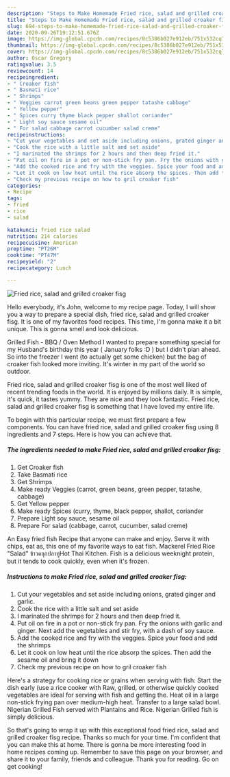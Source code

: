 ```yaml
---
description: "Steps to Make Homemade Fried rice, salad and grilled croaker fisg"
title: "Steps to Make Homemade Fried rice, salad and grilled croaker fisg"
slug: 694-steps-to-make-homemade-fried-rice-salad-and-grilled-croaker-fisg
date: 2020-09-26T19:12:51.676Z
image: https://img-global.cpcdn.com/recipes/8c5386b027e912eb/751x532cq70/fried-rice-salad-and-grilled-croaker-fisg-recipe-main-photo.jpg
thumbnail: https://img-global.cpcdn.com/recipes/8c5386b027e912eb/751x532cq70/fried-rice-salad-and-grilled-croaker-fisg-recipe-main-photo.jpg
cover: https://img-global.cpcdn.com/recipes/8c5386b027e912eb/751x532cq70/fried-rice-salad-and-grilled-croaker-fisg-recipe-main-photo.jpg
author: Oscar Gregory
ratingvalue: 3.5
reviewcount: 14
recipeingredient:
- " Croaker fish"
- " Basmati rice"
- " Shrimps"
- " Veggies carrot green beans green pepper tatashe cabbage"
- " Yellow pepper"
- " Spices curry thyme black pepper shallot coriander"
- " Light soy sauce sesame oil"
- " For salad cabbage carrot cucumber salad creme"
recipeinstructions:
- "Cut your vegetables and set aside including onions, grated ginger and garlic."
- "Cook the rice with a little salt and set aside"
- "I marinated the shrimps for 2 hours and then deep fried it."
- "Put oil on fire in a pot or non-stick fry pan. Fry the onions with garlic and ginger. Next add the vegetables and stir fry, with a dash of soy sauce."
- "Add the cooked rice and fry with the veggies. Spice your food and add the shrimps"
- "Let it cook on low heat until the rice absorp the spices. Then add the sesame oil and bring it down"
- "Check my previous recipe on how to gril croaker fish"
categories:
- Recipe
tags:
- fried
- rice
- salad

katakunci: fried rice salad 
nutrition: 214 calories
recipecuisine: American
preptime: "PT26M"
cooktime: "PT47M"
recipeyield: "2"
recipecategory: Lunch

---
```



![Fried rice, salad and grilled croaker fisg](https://img-global.cpcdn.com/recipes/8c5386b027e912eb/751x532cq70/fried-rice-salad-and-grilled-croaker-fisg-recipe-main-photo.jpg)

Hello everybody, it's John, welcome to my recipe page. Today, I will show you a way to prepare a special dish, fried rice, salad and grilled croaker fisg. It is one of my favorites food recipes. This time, I'm gonna make it a bit unique. This is gonna smell and look delicious.

Grilled Fish - BBQ / Oven Method I wanted to prepare something special for my Husband&#39;s birthday this year ( January folks :D ) but I didn&#39;t plan ahead. So into the freezer I went (to actually get some chicken) but the bag of croaker fish looked more inviting. It&#39;s winter in my part of the world so outdoor.

Fried rice, salad and grilled croaker fisg is one of the most well liked of recent trending foods in the world. It is enjoyed by millions daily. It is simple, it's quick, it tastes yummy. They are nice and they look fantastic. Fried rice, salad and grilled croaker fisg is something that I have loved my entire life.


To begin with this particular recipe, we must first prepare a few components. You can have fried rice, salad and grilled croaker fisg using 8 ingredients and 7 steps. Here is how you can achieve that.

<!--inarticleads1-->

##### The ingredients needed to make Fried rice, salad and grilled croaker fisg:

1. Get  Croaker fish
1. Take  Basmati rice
1. Get  Shrimps
1. Make ready  Veggies (carrot, green beans, green pepper, tatashe, cabbage)
1. Get  Yellow pepper
1. Make ready  Spices (curry, thyme, black pepper, shallot, coriander
1. Prepare  Light soy sauce, sesame oil
1. Prepare  For salad (cabbage, carrot, cucumber, salad creme)


An Easy fried fish Recipe that anyone can make and enjoy. Serve it with chips, eat as, this one of my favorite ways to eat fish. Mackerel Fried Rice &#34;Salad&#34; ข้าวคลุกปลาทูHot Thai Kitchen. Fish is a delicious weeknight protein, but it tends to cook quickly, even when it&#39;s frozen. 

<!--inarticleads2-->

##### Instructions to make Fried rice, salad and grilled croaker fisg:

1. Cut your vegetables and set aside including onions, grated ginger and garlic.
1. Cook the rice with a little salt and set aside
1. I marinated the shrimps for 2 hours and then deep fried it.
1. Put oil on fire in a pot or non-stick fry pan. Fry the onions with garlic and ginger. Next add the vegetables and stir fry, with a dash of soy sauce.
1. Add the cooked rice and fry with the veggies. Spice your food and add the shrimps
1. Let it cook on low heat until the rice absorp the spices. Then add the sesame oil and bring it down
1. Check my previous recipe on how to gril croaker fish


Here&#39;s a strategy for cooking rice or grains when serving with fish: Start the dish early (use a rice cooker with Raw, grilled, or otherwise quickly cooked vegetables are ideal for serving with fish and getting the. Heat oil in a large non-stick frying pan over medium-high heat. Transfer to a large salad bowl. Nigerian Grilled Fish served with Plantains and Rice. Nigerian Grilled fish is simply delicious. 

So that's going to wrap it up with this exceptional food fried rice, salad and grilled croaker fisg recipe. Thanks so much for your time. I'm confident that you can make this at home. There is gonna be more interesting food in home recipes coming up. Remember to save this page on your browser, and share it to your family, friends and colleague. Thank you for reading. Go on get cooking!
